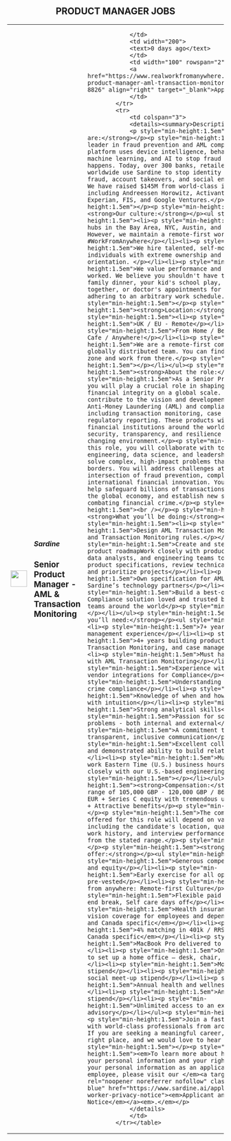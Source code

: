 <div align="center"><h2>PRODUCT MANAGER JOBS</h2></div><table><tr>
                <td width="100" height="100" rowspan="2">
                    <img src="https://avatars.githubusercontent.com/u/65879301?s=200&v=4" width="38px" height="auto">
                </td>
                <td width="300">
                    <h5>Sardine</h5>
                    <h3>Senior Product Manager - AML & Transaction Monitoring</h3>
                </td>
                <td width="300">
                    
                </td>
                <td width="200">
                <text>0 days ago</text>
                </td>
                <td width="100" rowspan="2">
                <a href="https://www.realworkfromanywhere.com/jobs/senior-product-manager-aml-transaction-monitoring-sardine-8826" align="right" target="_blank">Apply</a>
                </td>
            </tr>
            <tr>
                <td colspan="3">
                <details><summary>Description</summary>
                <p style="min-height:1.5em"><strong>Who we are:</strong></p><p style="min-height:1.5em">We are a leader in fraud prevention and AML compliance. Our platform uses device intelligence, behavior biometrics, machine learning, and AI to stop fraud before it happens. Today, over 300 banks, retailers, and fintechs worldwide use Sardine to stop identity fraud, payment fraud, account takeovers, and social engineering scams. We have raised $145M from world-class investors, including Andreessen Horowitz, Activant, Visa, Experian, FIS, and Google Ventures.</p><p style="min-height:1.5em"></p><p style="min-height:1.5em"><strong>Our culture:</strong></p><ul style="min-height:1.5em"><li><p style="min-height:1.5em">We have hubs in the Bay Area, NYC, Austin, and Toronto. However, we maintain a remote-first work culture. #WorkFromAnywhere</p></li><li><p style="min-height:1.5em">We hire talented, self-motivated individuals with extreme ownership and high growth orientation. </p></li><li><p style="min-height:1.5em">We value performance and not hours worked. We believe you shouldn't have to miss your family dinner, your kid's school play, friends get-together, or doctor's appointments for the sake of adhering to an arbitrary work schedule.</p></li></ul><p style="min-height:1.5em"></p><p style="min-height:1.5em"><strong>Location:</strong></p><ul style="min-height:1.5em"><li><p style="min-height:1.5em">UK / EU - Remote</p></li><li><p style="min-height:1.5em">From Home / Beach / Mountain / Cafe / Anywhere!</p></li><li><p style="min-height:1.5em">We are a remote-first company with a globally distributed team. You can find your productive zone and work from there.</p><p style="min-height:1.5em"></p></li></ul><p style="min-height:1.5em"><strong>About the role:</strong></p><p style="min-height:1.5em">As a Senior Product Manager, you will play a crucial role in shaping the future of financial integrity on a global scale. You will contribute to the vision and development of essential Anti-Money Laundering (AML) and compliance products, including transaction monitoring, case management, and regulatory reporting. These products will help financial institutions around the world maintain security, transparency, and resilience in a rapidly changing environment.</p><p style="min-height:1.5em">In this role, you will collaborate with top-tier engineering, data science, and leadership teams to solve complex, high-impact problems that go beyond borders. You will address challenges at the intersection of fraud prevention, compliance, and international financial innovation. Your efforts will help safeguard billions of transactions, build trust in the global economy, and establish new standards for combating financial crime.</p><p style="min-height:1.5em"><br /></p><p style="min-height:1.5em"><strong>What you’ll be doing:</strong></p><ul style="min-height:1.5em"><li><p style="min-height:1.5em">Design AML Transaction Monitoring system and Transaction Monitoring rules.</p></li><li><p style="min-height:1.5em">Create and steer Compliance product roadmapWork closely with product designers, data analysts, and engineering teams to define detailed product specifications, review technical capabilities, and prioritize projects</p></li><li><p style="min-height:1.5em">Own specification for AML APIs with Sardine’s technology partners</p></li><li><p style="min-height:1.5em">Build a best-on-class Compliance solution loved and trusted by Compliance teams around the world</p><p style="min-height:1.5em"></p></li></ul><p style="min-height:1.5em"><strong>What you’ll need:</strong></p><ul style="min-height:1.5em"><li><p style="min-height:1.5em">7+ years of product management experience</p></li><li><p style="min-height:1.5em">4+ years building products in KYC, AML Transaction Monitoring, and case management</p></li><li><p style="min-height:1.5em">Must have experience with AML Transaction Monitoring</p></li><li><p style="min-height:1.5em">Experience with third-party vendor integrations for Compliance</p></li><li><p style="min-height:1.5em">Understanding of financial crime compliance</p></li><li><p style="min-height:1.5em">Knowledge of when and how to balance data with intuition</p></li><li><p style="min-height:1.5em">Strong analytical skills</p></li><li><p style="min-height:1.5em">Passion for solving customer problems - both internal and external</p></li><li><p style="min-height:1.5em">A commitment to teamwork and transparent, inclusive communication</p></li><li><p style="min-height:1.5em">Excellent collaboration skills and demonstrated ability to build relationships</p></li><li><p style="min-height:1.5em">Must be able to work Eastern Time (U.S.) business hours to collaborate closely with our U.S.-based engineering teams. </p><p style="min-height:1.5em"></p></li></ul><p style="min-height:1.5em"><strong>Compensation:</strong> Base pay range of 105,000 GBP - 120,000 GBP / 86,000 - 120,000 EUR + Series C equity with tremendous upside potential + Attractive benefits</p><p style="min-height:1.5em"></p><p style="min-height:1.5em">The compensation offered for this role will depend on various factors, including the candidate's location, qualifications, work history, and interview performance, and may differ from the stated range.</p><p style="min-height:1.5em"></p><p style="min-height:1.5em"><strong>Benefits we offer:</strong></p><ul style="min-height:1.5em"><li><p style="min-height:1.5em">Generous compensation in cash and equity</p></li><li><p style="min-height:1.5em">Early exercise for all options, including pre-vested</p></li><li><p style="min-height:1.5em">Work from anywhere: Remote-first Culture</p></li><li><p style="min-height:1.5em">Flexible paid time off, Year-end break, Self care days off</p></li><li><p style="min-height:1.5em">Health insurance, dental, and vision coverage for employees and dependents - <em>US and Canada specific</em></p></li><li><p style="min-height:1.5em">4% matching in 401k / RRSP - <em>US and Canada specific</em></p></li><li><p style="min-height:1.5em">MacBook Pro delivered to your door</p></li><li><p style="min-height:1.5em">One-time stipend to set up a home office — desk, chair, screen, etc.</p></li><li><p style="min-height:1.5em">Monthly meal stipend</p></li><li><p style="min-height:1.5em">Monthly social meet-up stipend</p></li><li><p style="min-height:1.5em">Annual health and wellness stipend</p></li><li><p style="min-height:1.5em">Annual Learning stipend</p></li><li><p style="min-height:1.5em">Unlimited access to an expert financial advisory</p></li></ul><p style="min-height:1.5em"></p><p style="min-height:1.5em">Join a fast-growing company with world-class professionals from around the world. If you are seeking a meaningful career, you found the right place, and we would love to hear from you.</p><p style="min-height:1.5em"></p><p style="min-height:1.5em"><em>To learn more about how we process your personal information and your rights in regards to your personal information as an applicant and Sardine employee, please visit our </em><a target="_blank" rel="noopener noreferrer nofollow" class="text-link-blue" href="https://www.sardine.ai/applicant-and-worker-privacy-notice"><em>Applicant and Worker Privacy Notice</em></a><em>.</em></p>
                </details>
                </td>
            </tr></table>